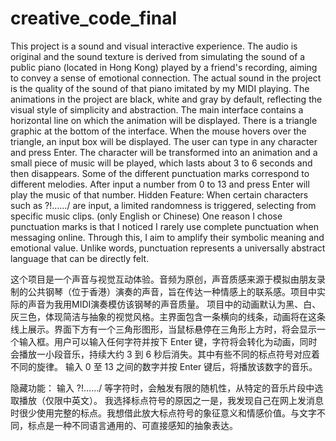 # creative_code_final
This project is a sound and visual interactive experience. The audio is original and the sound texture is derived from simulating the sound of a public piano (located in Hong Kong) played by a friend's recording, aiming to convey a sense of emotional connection. The actual sound in the project is the quality of the sound of that piano imitated by my MIDI playing.
The animations in the project are black, white and gray by default, reflecting the visual style of simplicity and abstraction. The main interface contains a horizontal line on which the animation will be displayed. There is a triangle graphic at the bottom of the interface. When the mouse hovers over the triangle, an input box will be displayed. The user can type in any character and press Enter. The character will be transformed into an animation and a small piece of music will be played, which lasts about 3 to 6 seconds and then disappears. Some of the different punctuation marks correspond to different melodies.
After input a number from 0 to 13 and press Enter will play the music of that number.
Hidden Feature:
When certain characters such as ?!……/ are input, a limited randomness is triggered, selecting from specific music clips.
(only English or Chinese)
One reason I chose punctuation marks is that I noticed I rarely use complete punctuation when messaging online. Through this, I aim to amplify their symbolic meaning and emotional value. Unlike words, punctuation represents a universally abstract language that can be directly felt.


这个项目是一个声音与视觉互动体验。音频为原创，声音质感来源于模拟由朋友录制的公共钢琴（位于香港）演奏的声音，旨在传达一种情感上的联系感。项目中实际的声音为我用MIDI演奏模仿该钢琴的声音质量。
项目中的动画默认为黑、白、灰三色，体现简洁与抽象的视觉风格。主界面包含一条横向的线条，动画将在这条线上展示。界面下方有一个三角形图形，当鼠标悬停在三角形上方时，将会显示一个输入框。用户可以输入任何字符并按下 Enter 键，字符将会转化为动画，同时会播放一小段音乐，持续大约 3 到 6 秒后消失。其中有些不同的标点符号对应着不同的旋律。
输入 0 至 13 之间的数字并按 Enter 键后，将播放该数字的音乐。

隐藏功能：
输入 ?!……/ 等字符时，会触发有限的随机性，从特定的音乐片段中选取播放（仅限中英文）。 我选择标点符号的原因之一是，我发现自己在网上发消息时很少使用完整的标点。我想借此放大标点符号的象征意义和情感价值。与文字不同，标点是一种不同语言通用的、可直接感知的抽象表达。
